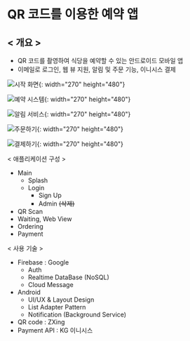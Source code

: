 # QR 코드를 이용한 예약 앱


## < 개요 >

- QR 코드를 촬영하여 식당을 예약할 수 있는 안드로이드 모바일 앱
- 이메일로 로그인, 웹 뷰 지원, 알림 및 주문 기능, 이니시스 결제

![시작 화면](https://user-images.githubusercontent.com/26537112/79399585-b840f500-7fbe-11ea-8c7a-08148ffc0c11.jpg){: width="270" height="480"}

![예약 시스템](https://user-images.githubusercontent.com/26537112/79399587-baa34f00-7fbe-11ea-9867-dbae0abd43ea.jpg){: width="270" height="480"}

![알림 서비스](https://user-images.githubusercontent.com/26537112/79399586-b9722200-7fbe-11ea-8c72-998990b71349.jpg){: width="270" height="480"}

![주문하기](https://user-images.githubusercontent.com/26537112/79399590-bc6d1280-7fbe-11ea-88ea-8944c3644dfe.jpg){: width="270" height="480"}

![결제하기](https://user-images.githubusercontent.com/26537112/79399580-b5de9b00-7fbe-11ea-91a1-aa397b9022cd.jpg){: width="270" height="480"}

< 애플리케이션 구성 >

- Main
    - Splash
    - Login
        - Sign Up
        - Admin ~~(삭제)~~
- QR Scan
- Waiting, Web View
- Ordering
- Payment


< 사용 기술 >

- Firebase : Google
    - Auth
    - Realtime DataBase (NoSQL)
    - Cloud Message
- Android
    - UI/UX & Layout Design
    - List Adapter Pattern
    - Notification (Background Service)
- QR code : ZXing
- Payment API : KG 이니시스
